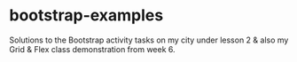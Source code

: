 # bootstrap-examples
 Solutions to the Bootstrap activity tasks on my city under lesson 2 & also my Grid & Flex class demonstration from week 6.
